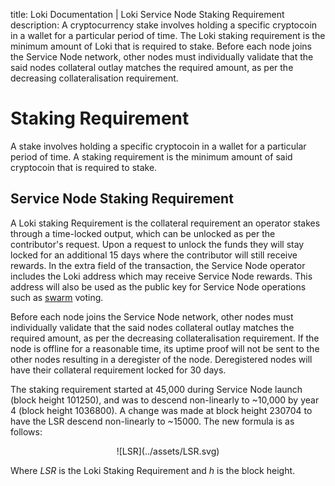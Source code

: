 title: Loki Documentation | Loki Service Node Staking Requirement 
description: A cryptocurrency stake involves holding a specific cryptocoin in a wallet for a particular period of time. The Loki staking requirement is the minimum amount of Loki that is required to stake. Before each node joins the Service Node network, other nodes must individually validate that the said nodes collateral outlay matches the required amount, as per the decreasing collateralisation requirement.

# Staking Requirement

A stake involves holding a specific cryptocoin in a wallet for a particular period of time. A staking requirement is the minimum amount of said cryptocoin that is required to stake.

## Service Node Staking Requirement
A Loki staking Requirement is the collateral requirement an operator stakes through a time-locked output, which can be unlocked as per the contributor's request. Upon a request to unlock the funds they will stay locked for an additional 15 days where the contributor will still receive rewards. In the extra field of the transaction, the Service Node operator includes the Loki address which may receive Service Node rewards. This address will also be used as the public key for Service Node operations such as [swarm](../Advanced/SwarmFlagging.md) voting.

Before each node joins the Service Node network, other nodes must individually validate that the said nodes collateral outlay matches the required amount, as per the decreasing collateralisation requirement. If the node is offline for a reasonable time, its uptime proof will not be sent to the other nodes resulting in a deregister of the node. Deregistered nodes will have their collateral requirement locked for 30 days.

The staking requirement started at 45,000 during Service Node launch (block height 101250), and was to descend non-linearly to ~10,000 by year 4 (block height 1036800). A change was made at block height 230704 to have the LSR descend non-linearly to ~15000. The new formula is as follows:
<center>![LSR](../assets/LSR.svg)</center>

Where *LSR* is the Loki Staking Requirement and *h* is the block height.